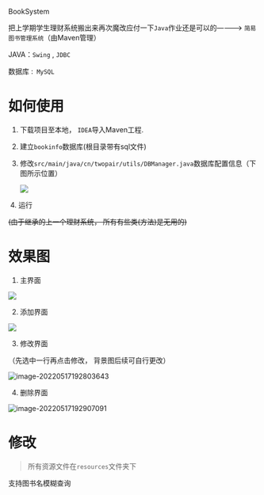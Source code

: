BookSystem

把上学期学生理财系统搬出来再次魔改应付一下`Java`作业还是可以的————>  `简易图书管理系统`（由Maven管理）

JAVA：`Swing` , `JDBC`

数据库 :` MySQL`

# 如何使用

1. 下载项目至本地， `IDEA`导入Maven工程.

2. 建立`bookinfo`数据库(根目录带有sql文件)

3. 修改`src/main/java/cn/twopair/utils/DBManager.java`数据库配置信息（下图所示位置）

    ![](https://hexoljj.oss-cn-shenzhen.aliyuncs.com/img/202205172111583.png)

​	4. 运行

~~(由于继承的上一个理财系统， 所有有些类(方法)是无用的)~~



# 效果图

1. 主界面

![](https://hexoljj.oss-cn-shenzhen.aliyuncs.com/img/202205171926552.png)

2. 添加界面

![](https://hexoljj.oss-cn-shenzhen.aliyuncs.com/img/202205171927936.png)

3. 修改界面

（先选中一行再点击修改， 背景图后续可自行更改）

![image-20220517192803643](https://hexoljj.oss-cn-shenzhen.aliyuncs.com/img/202205171928793.png)

4. 删除界面

![image-20220517192907091](https://hexoljj.oss-cn-shenzhen.aliyuncs.com/img/202205171929278.png)

# 修改

>  所有资源文件在`resources`文件夹下

支持图书名模糊查询

